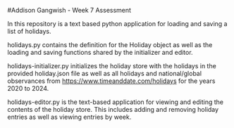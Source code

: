 #Addison Gangwish - Week 7 Assessment

In this repository is a text based python application for loading and saving a list of holidays.

holidays.py contains the definition for the Holiday object as well as the loading
and saving functions shared by the initializer and editor.

holidays-initializer.py initializes the holiday store with the holidays in the provided holiday.json file
as well as all holidays and national/global observances from https://www.timeanddate.com/holidays for the years 2020 to 2024.

holidays-editor.py is the text-based application for viewing and editing the contents of the holiday store.
This includes adding and removing holiday entries as well as viewing entries by week.